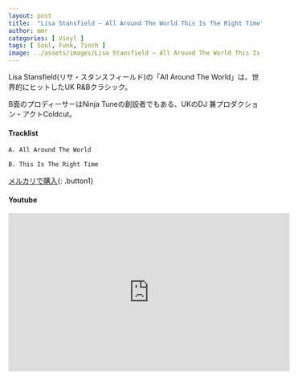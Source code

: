 ```yaml
---
layout: post
title:  "Lisa Stansfield – All Around The World This Is The Right Time"
author: mmr
categories: [ Vinyl ]
tags: [ Soul, Funk, 7inch ]
image: ../assets/images/Lisa Stansfield – All Around The World This Is The Right Time.jpg
---
```


Lisa Stansfield(リサ・スタンスフィールド)の「All Around The World」は、世界的にヒットしたUK R&Bクラシック。

B面のプロディーサーはNinja Tuneの創設者でもある、UKのDJ 兼プロダクション・アクトColdcut。

#### Tracklist
```md
A. All Around The World

B. This Is The Right Time
```

[メルカリで購入](https://jp.mercari.com/item/m36150169564?afid=6142608987){: .button1}

#### Youtube
<iframe width="560" height="315" src="https://www.youtube.com/embed/JVuuatjHGnY?si=oUE6SGYER6C_vQLR" title="YouTube video player" frameborder="0" allow="accelerometer; autoplay; clipboard-write; encrypted-media; gyroscope; picture-in-picture; web-share" referrerpolicy="strict-origin-when-cross-origin" allowfullscreen></iframe>